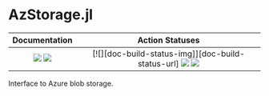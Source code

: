 # AzStorage.jl

| **Documentation** | **Action Statuses** |
|:---:|:---:|
| [![][docs-dev-img]][docs-dev-url] [![][docs-stable-img]][docs-stable-url] | [![][doc-build-status-img]][doc-build-status-url] [![][build-status-img]][build-status-url] [![][code-coverage-img]][code-coverage-results] |


Interface to Azure blob storage.

[docs-dev-img]: https://img.shields.io/badge/docs-dev-blue.svg
[docs-dev-url]: https://ChevronETC.github.io/AzStorage.jl/dev

[docs-stable-img]: https://img.shields.io/badge/docs-stable-blue.svg
[docs-stable-url]: https://ChevronETC.github.io/AzStorage.jl/stable

[doc-status-img]: https://github.com/ChevronETC/AzStorage.jl/workflows/Documentation/badge.svg
[doc-status-url]: https://github.com/ChevronETC/AzStorage.jl/actions?query=workflow%3ADocumentation

[build-status-img]: https://github.com/ChevronETC/AzStorage.jl/workflows/Tests/badge.svg
[build-status-url]: https://github.com/ChevronETC/AzStorage.jl/actions?query=workflow%3A"Tests"

[code-coverage-img]: https://codecov.io/gh/ChevronETC/AzStorage.jl/branch/master/graph/badge.svg
[code-coverage-results]: https://codecov.io/gh/ChevronETC/AzStorage.jl